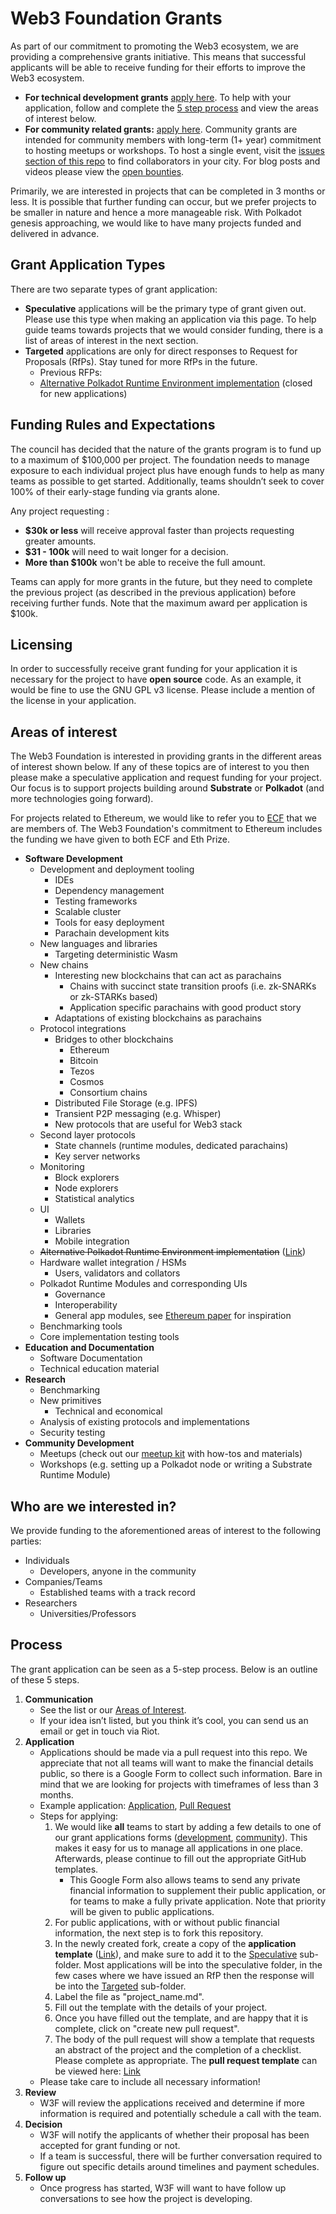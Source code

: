# Web3 Foundation Grants

As part of our commitment to promoting the Web3 ecosystem, we are providing a comprehensive grants initiative. This means that successful applicants will be able to receive funding for their efforts to improve the Web3 ecosystem.

* **For technical development grants** [apply here](https://docs.google.com/forms/d/e/1FAIpQLSfMfjiRmDQDRk-4OhNASM6BAKii7rz_B1jWtbCPkUh6N7M2ww/viewform). To help with your application, follow and complete the [5 step process](https://github.com/w3f/Web3-collaboration/blob/master/grants/grants.md#process) and view the areas of interest below.
* **For community related grants:** [apply here](https://docs.google.com/forms/d/e/1FAIpQLSetcOWe18KQ2E2CkrlEclZ0jkUypw5N5iX1erVcF8TJJxizmQ/viewform). Community grants are intended for community members with long-term (1+ year) commitment to hosting meetups or workshops. To host a single event, visit the [issues section of this repo](https://github.com/w3f/Web3-collaboration/labels/Meetup) to find collaborators in your city. For blog posts and videos please view the [open bounties](https://github.com/w3f/Web3-collaboration/labels/Bounty).

Primarily, we are interested in projects that can be completed in 3 months or less. It is possible that further funding can occur, but we prefer projects to be smaller in nature and hence a more manageable risk. With Polkadot genesis approaching, we would like to have many projects funded and delivered in advance.

## Grant Application Types
There are two separate types of grant application:

* **Speculative** applications will be the primary type of grant given out. Please use this type when making an application via this page. To help guide teams towards projects that we would consider funding, there is a list of areas of interest in the next section.
* **Targeted** applications are only for direct responses to Request for Proposals (RfPs). Stay tuned for more RfPs in the future. 
   * Previous RFPs:
   * [Alternative Polkadot Runtime Environment implementation](https://github.com/w3f/Web3-collaboration/issues/12) (closed for new applications)

## Funding Rules and Expectations
The council has decided that the nature of the grants program is to fund up to a maximum of $100,000 per project. The foundation needs to manage exposure to each individual project plus have enough funds to help as many teams as possible to get started. Additionally, teams shouldn’t seek to cover 100% of their early-stage funding via grants alone.

Any project requesting :
* **$30k or less** will receive approval faster than projects requesting greater amounts.
* **$31 - 100k** will need to wait longer for a decision.
* **More than $100k** won't be able to receive the full amount.

Teams can apply for more grants in the future, but they need to complete the previous project (as described in the previous application) before receiving further funds. Note that the maximum award per application is $100k.

## Licensing
In order to successfully receive grant funding for your application it is necessary for the project to have **open source** code. As an example, it would be fine to use the GNU GPL v3 license. Please include a mention of the license in your application.

## Areas of interest
The Web3 Foundation is interested in providing grants in the different areas of interest shown below. If any of these topics are of interest to you then please make a speculative application and request funding for your project. Our focus is to support projects building around **Substrate** or **Polkadot** (and more technologies going forward).

For projects related to Ethereum, we would like to refer you to [ECF](https://ecf.network/) that we are members of. The Web3 Foundation's commitment to Ethereum includes the funding we have given to both ECF and Eth Prize.

* **Software Development**
  * Development and deployment tooling
    * IDEs
    * Dependency management
    * Testing frameworks
    * Scalable cluster
    * Tools for easy deployment
    * Parachain development kits
  * New languages and libraries
    * Targeting deterministic Wasm
  * New chains
    * Interesting new blockchains that can act as parachains
      * Chains with succinct state transition proofs (i.e. zk-SNARKs or zk-STARKs based)
      * Application specific parachains with good product story
    * Adaptations of existing blockchains as parachains
  * Protocol integrations
    * Bridges to other blockchains
      * Ethereum
      * Bitcoin
      * Tezos
      * Cosmos
      * Consortium chains
    * Distributed File Storage (e.g. IPFS)
    * Transient P2P messaging (e.g. Whisper)
    * New protocols that are useful for Web3 stack
  * Second layer protocols
    * State channels (runtime modules, dedicated parachains)
    * Key server networks
  * Monitoring
    * Block explorers
    * Node explorers
    * Statistical analytics
  * UI
    * Wallets
    * Libraries
    * Mobile integration
  * ~~Alternative Polkadot Runtime Environment implementation~~ ([Link](https://github.com/w3f/Web3-collaboration/issues/12))
  * Hardware wallet integration / HSMs
    * Users, validators and collators
  * Polkadot Runtime Modules and corresponding UIs
    * Governance
    * Interoperability
    * General app modules, see [Ethereum paper](https://github.com/ethereum/wiki/wiki/White-Paper#applications) for inspiration
  * Benchmarking tools
  * Core implementation testing tools
* **Education and Documentation**
  * Software Documentation
  * Technical education material
* **Research**
  * Benchmarking
  * New primitives
    * Technical and economical
  * Analysis of existing protocols and implementations
  * Security testing
* **Community Development**
  * Meetups (check out our [meetup kit](https://github.com/w3f/Web3-collaboration/blob/master/meetups.md) with how-tos and materials)
  * Workshops (e.g. setting up a Polkadot node or writing a Substrate Runtime Module)
  
## Who are we interested in?
  We provide funding to the aforementioned areas of interest to the following parties:

* Individuals
  * Developers, anyone in the community
* Companies/Teams
  * Established teams with a track record
* Researchers
  * Universities/Professors
  
## Process
The grant application can be seen as a 5-step process. Below is an outline of these 5 steps.
  
1. **Communication**
   * See the list or our [Areas of Interest](https://github.com/w3f/Web3-collaboration/blob/master/grants/grants.md#areas-of-interest).
   * If your idea isn&rsquo;t listed, but you think it&rsquo;s cool, you can send us an email or get in touch via Riot.
1. **Application**
   * Applications should be made via a pull request into this repo. We appreciate that not all teams will want to make the financial details public, so there is a Google Form to collect such information. Bare in mind that we are looking for projects with timeframes of less than 3 months.
   * Example application: [Application](https://github.com/w3f/Web3-collaboration/pull/49/files), [Pull Request](https://github.com/w3f/Web3-collaboration/pull/49)
   * Steps for applying: 
     1. We would like **all** teams to start by adding a few details to one of our grant applications forms ([development](https://docs.google.com/forms/d/e/1FAIpQLSfMfjiRmDQDRk-4OhNASM6BAKii7rz_B1jWtbCPkUh6N7M2ww/viewform), [community](https://docs.google.com/forms/d/e/1FAIpQLSetcOWe18KQ2E2CkrlEclZ0jkUypw5N5iX1erVcF8TJJxizmQ/viewform)). This makes it easy for us to manage all applications in one place. Afterwards, please continue to fill out the appropriate GitHub templates.
        * This Google Form also allows teams to send any private financial information to supplement their public application, or for teams to make a fully private application. Note that priority will be given to public applications.
     1. For public applications, with or without public financial information, the next step is to fork this repository.
     1. In the newly created fork, create a copy of the **application template** ([Link](https://github.com/w3f/Web3-collaboration/blob/master/grants/grant_application_template.md)), and make sure to add it to the [Speculative](https://github.com/w3f/Web3-collaboration/tree/master/grants/speculative) sub-folder. Most applications will be into the speculative folder, in the few cases where we have issued an RfP then the response will be into the [Targeted](https://github.com/w3f/Web3-collaboration/tree/master/grants/targeted) sub-folder.
     1. Label the file as "project_name.md".
     1. Fill out the template with the details of your project.
     1. Once you have filled out the template, and are happy that it is complete, click on "create new pull request".
     1. The body of the pull request will show a template that requests an abstract of the project and the completion of a checklist. Please complete as appropriate. The **pull request template** can be viewed here: [Link](https://github.com/w3f/Web3-collaboration/blob/master/.github/PULL_REQUEST_TEMPLATE.md)
   * Please take care to include all necessary information!
1. **Review**
   * W3F will review the applications received and determine if more information is required and potentially schedule a call with the team.
1. **Decision**
   * W3F will notify the applicants of whether their proposal has been accepted for grant funding or not.
   * If a team is successful, there will be further conversation required to figure out specific details around timelines and payment schedules.
1. **Follow up**
   * Once progress has started, W3F will want to have follow up conversations to see how the project is developing.
  
  
  
